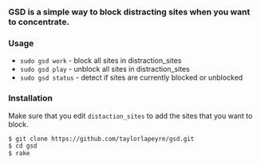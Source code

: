 ### GSD is a simple way to block distracting sites when you want to concentrate.

### Usage

  - `sudo gsd work`   - block all sites in distraction_sites
  - `sudo gsd play`   - unblock all sites in distraction_sites
  - `sudo gsd status` - detect if sites are currently blocked or unblocked

### Installation

Make sure that you edit `distaction_sites` to add the sites that you want to block.

``` bash
$ git clone https://github.com/taylorlapeyre/gsd.git
$ cd gsd
$ rake
```
